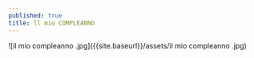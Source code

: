 ```yaml
---
published: true
title: ll mio COMPLEANNO
---
```

![il mio compleanno .jpg]({{site.baseurl}}/assets/il mio compleanno .jpg)
